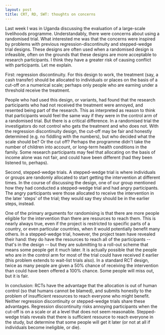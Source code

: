 ```yaml
---
layout: post
title: CRT, RD, SWT: thoughts on concerns 
---
```


Last week I was in Uganda discussing the evaluation of a large-scale livelihoods programme. Understandably, there were concerns about using a randomised trial. What interested me was that the concerns were inspired by problems with previous regression-discontinuity and stepped-wedge trial designs. These designs are often used when a randomised design is infeasible, often on the grounds that these designs are more acceptable to research participants. I think they have a greater risk of causing conflict with participants. Let me explain. 

First: regression discontinuity. For this design to work, the treatment (say, a cash transfer) should be allocated to individuals or places on the basis of a cut-off on a numerical scale; perhaps only people who are earning under a threshold receive the treatment. 

People who had used this design, or variants, had found that the research participants who had not received the treatment were annoyed, and resented being part of the research. This as interpreted as reason to think that participants would feel the same way if they were in the control arm of a randomised trial. But there is a critical difference. In a randomised trial the investigators do not control who gets the treatment and who does not. With the regression discontinuity design, the cut-off may be fair and honestly determined (e.g. no fiddling with the numbers), but who decided what the scale should be? Or the cut off? Perhaps the programme didn't take the number of children into account, or long-term health conditions in the family. Some research participants may feel that allocating on the basis of income alone was not fair, and could have been different (had they been listened to, perhaps). 

Second, stepped-wedge trials. A stepped-wedge trial is where individuals or groups are randomly allocated to start getting the intervention at different times. In the course of discussing the design, one of our group mentioned how they had conducted a stepped-wedge trial and had angry participants. The angry participants were those allocated to receive the intervention in the later 'steps' of the trial; they would say they should be in the earlier steps, instead. 

One of the primary arguments for randomising is that there are more people eligible for the intervention than there are resources to reach them. This is nearly always true, even if the project is restricted to specific parts of a country, or even particular countries, when it would potentially benefit many others. In a stepped-wedge trial, however, the project team have revealed their hand: they do have the resources to reach all of the participants -- that's in the design -- but they are submitting to a roll-out scheme that means some people get it much later. It is actually possible that the people who are in the control arm for most of the trial could have received it earlier (this problem extends to wait-list trials also). In a standard RCT design, twice as many people are given a 50% chance of receiving the intervention than could have been offered a 100% chance. Some people will miss out, but it is fair. 

In conclusion: RCTs have the advantage that the allocation is out of human control (so that humans cannot be blamed), and submits honestly to the problem of insufficient resources to reach everyone who might benefit. Neither regression discontinuity or stepped-wedge trials share these advantages. Regression discontinuity risks annoying participants when the cut-off is on a scale or at a level that does not seem reasonable. Stepped-wedge trials reveals that there is sufficient resource to reach everyone in the study, but determine that some people will get it later (or not at all if individuals become ineligible, or die).

